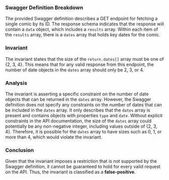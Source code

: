 ### Swagger Definition Breakdown
The provided Swagger definition describes a GET endpoint for fetching a single comic by its ID. The response schema indicates that the response will contain a `data` object, which includes a `results` array. Within each item of the `results` array, there is a `dates` array that holds key dates for the comic.

### Invariant
The invariant states that the size of the `return.dates[]` array must be one of {2, 3, 4}. This means that for any valid response from this endpoint, the number of date objects in the `dates` array should only be 2, 3, or 4.

### Analysis
The invariant is asserting a specific constraint on the number of date objects that can be returned in the `dates` array. However, the Swagger definition does not specify any constraints on the number of dates that can be included in the `dates` array. It only describes that the `dates` array is present and contains objects with properties `type` and `date`. Without explicit constraints in the API documentation, the size of the `dates` array could potentially be any non-negative integer, including values outside of {2, 3, 4}. Therefore, it is possible for the `dates` array to have sizes such as 0, 1, or more than 4, which would violate the invariant.

### Conclusion
Given that the invariant imposes a restriction that is not supported by the Swagger definition, it cannot be guaranteed to hold for every valid request on the API. Thus, the invariant is classified as a **false-positive**.
